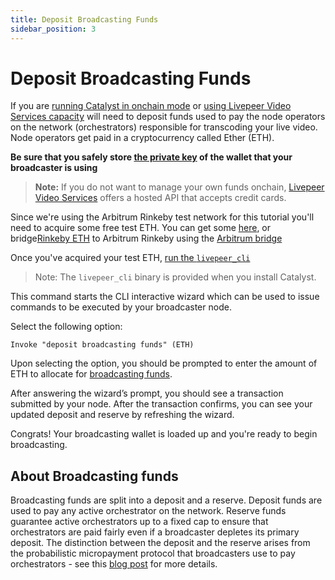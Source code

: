 ```yaml
---
title: Deposit Broadcasting Funds
sidebar_position: 3
---
```


# Deposit Broadcasting Funds

If you are [running Catalyst in onchain mode](/broadcasters/getting-started/run-broadcaster#running-Catalyst-on-mainnet) or [using Livepeer Video Services capacity](/broadcasters/getting-started/run-broadcaster#running-Catalyst-with-livepeercom) will need to deposit funds used to pay the node operators on the network (orchestrators) responsible for transcoding your live video. Node operators get paid in a cryptocurrency called Ether (ETH).

**Be sure that you safely store [the private key](/broadcasters/getting-started/index#ensure-that-your-broadcasters-private-key-is-stored-safely) of the wallet that your broadcaster is using**

> **Note:** If you do not want to manage your own funds onchain, [Livepeer Video Services](https://livepeer.com) offers a hosted API that accepts credit cards.

Since we're using the Arbitrum Rinkeby test network for this tutorial you'll need to acquire
some free test ETH. You can get some [here](https://fauceth.komputing.org/?chain=421611), or bridge[Rinkeby ETH](https://faucet.rinkeby.io/) to Arbitrum Rinkeby using the [Arbitrum bridge](https://bridge.arbitrum.io)

Once you've acquired your test ETH, [run the `livepeer_cli`](/broadcasters/getting-started/run-broadcaster#running-the-broadcaster-cli)

> Note: The `livepeer_cli` binary is provided when you install Catalyst.

This command starts the CLI interactive wizard which can be used to issue
commands to be executed by your broadcaster node.

Select the following option:

`Invoke "deposit broadcasting funds" (ETH)`

Upon selecting the option, you should be prompted to enter the amount of ETH to
allocate for [broadcasting funds](#about-broadcasting-funds).

After answering the wizard’s prompt, you should see a transaction submitted by
your node. After the transaction confirms, you can see your updated deposit and
reserve by refreshing the wizard.

Congrats! Your broadcasting wallet is loaded up and you're ready to begin
broadcasting.

## About Broadcasting funds

Broadcasting funds are split into a deposit and a reserve. Deposit funds are used to pay any active orchestrator on the network. Reserve funds guarantee active orchestrators up to a fixed cap to ensure that orchestrators are paid fairly even if a broadcaster depletes its primary deposit. The distinction between the deposit and the reserve arises from the probabilistic micropayment protocol that broadcasters use to pay orchestrators - see this [blog post](https://medium.com/livepeer-blog/streamflow-probabilistic-micropayments-f3a647672462) for more details.
